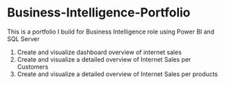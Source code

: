 # Business-Intelligence-Portfolio
This is a portfolio I build for Business Intelligence role using Power BI and SQL Server
1. Create and visualize dashboard overview of internet sales
2. Create and visualize a detailed overview of Internet Sales per Customers
3. Create and visualize a detailed overview of Internet Sales per products
